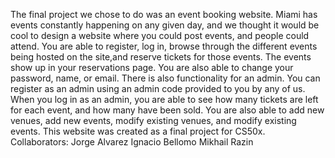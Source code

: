The final project we chose to do was an event booking website. Miami has events constantly happening on any given day, and we thought it would be cool to design a website where you could post events, and people could attend. You are able to register, log in, browse through the different events being hosted on the site,and reserve tickets for those events.
The events show up in your reservations page. You are also able to change your password, name, or email. There is also functionality for an admin. You can register as an admin using an admin code provided to you by any of us. When you log in as an admin, you are able to see how many tickets are left for each event, and how many have been sold.
You are also able to add new venues, add new events, modify existing venues, and modify existing events.
This website was created as a final project for CS50x.
Collaborators:
Jorge Alvarez
Ignacio Bellomo
Mikhail Razin
